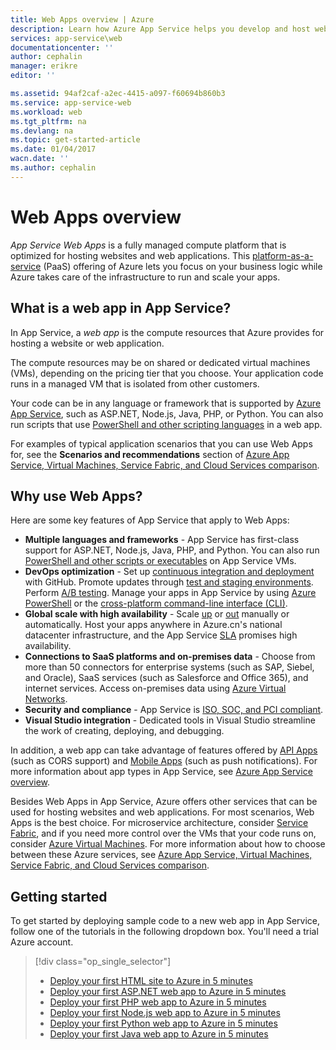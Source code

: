 ```yaml
---
title: Web Apps overview | Azure
description: Learn how Azure App Service helps you develop and host web applications
services: app-service\web
documentationcenter: ''
author: cephalin
manager: erikre
editor: ''

ms.assetid: 94af2caf-a2ec-4415-a097-f60694b860b3
ms.service: app-service-web
ms.workload: web
ms.tgt_pltfrm: na
ms.devlang: na
ms.topic: get-started-article
ms.date: 01/04/2017
wacn.date: ''
ms.author: cephalin
---
```


# Web Apps overview
*App Service Web Apps* is a fully managed compute platform that is optimized for hosting websites and web applications. This [platform-as-a-service](https://zh.wikipedia.org/wiki/平台即服务) (PaaS) offering of Azure lets you focus on your business logic while Azure takes care of the infrastructure to run and scale your apps.

## What is a web app in App Service?
In App Service, a *web app* is the compute resources that Azure provides for hosting a website or web application.  

The compute resources may be on shared or dedicated virtual machines (VMs), depending on the pricing tier that you choose. Your application code runs in a managed VM that is isolated from other customers.

Your code can be in any language or framework that is supported by [Azure App Service](../app-service/app-service-value-prop-what-is.md), such as ASP.NET, Node.js, Java, PHP, or Python. You can also run scripts that use [PowerShell and other scripting languages](./web-sites-create-web-jobs.md#acceptablefiles) in a web app.

For examples of typical application scenarios that you can use Web Apps for, see the **Scenarios and recommendations** section of [Azure App Service, Virtual Machines, Service Fabric, and Cloud Services comparison](./choose-web-site-cloud-service-vm.md#scenarios).

## Why use Web Apps?
Here are some key features of App Service that apply to Web Apps:

* **Multiple languages and frameworks** - App Service has first-class support for ASP.NET, Node.js, Java, PHP, and Python. You can also run [PowerShell and other scripts or executables](./web-sites-create-web-jobs.md) on App Service VMs.
* **DevOps optimization** - Set up [continuous integration and deployment](./app-service-continuous-deployment.md) with GitHub. Promote updates through [test and staging environments](./web-sites-staged-publishing.md). Perform [A/B testing](./app-service-web-test-in-production-get-start.md). Manage your apps in App Service by using [Azure PowerShell](https://docs.microsoft.com/powershell/azureps-cmdlets-docs) or the [cross-platform command-line interface (CLI)](/documentation/articles/cli-install-nodejs/).
* **Global scale with high availability** - Scale [up](./web-sites-scale.md) or [out](../monitoring-and-diagnostics/insights-how-to-scale.md) manually or automatically. Host your apps anywhere in Azure.cn's national datacenter infrastructure, and the App Service [SLA](https://www.azure.cn/support/sla/app-service/) promises high availability.
* **Connections to SaaS platforms and on-premises data** - Choose from more than 50 connectors for enterprise systems (such as SAP, Siebel, and Oracle), SaaS services (such as Salesforce and Office 365), and internet services. Access on-premises data using [Azure Virtual Networks](./app-service-vnet-integration-powershell.md).
* **Security and compliance** - App Service is [ISO, SOC, and PCI compliant](https://www.trustcenter.cn/).
* **Visual Studio integration** - Dedicated tools in Visual Studio streamline the work of creating, deploying, and debugging.

In addition, a web app can take advantage of features offered by [API Apps](../app-service-api/app-service-api-apps-why-best-platform.md) (such as CORS support) and [Mobile Apps](../app-service-mobile/app-service-mobile-value-prop.md) (such as push notifications). For more information about app types in App Service, see [Azure App Service overview](../app-service/app-service-value-prop-what-is.md).

Besides Web Apps in App Service, Azure offers other services that can be used for hosting websites and web applications. For most scenarios, Web Apps is the best choice.  For microservice architecture, consider [Service Fabric](../service-fabric/index.md), and if you need more control over the VMs that your code runs on, consider [Azure Virtual Machines](../virtual-machines/index.md). For more information about how to choose between these Azure services, see [Azure App Service, Virtual Machines, Service Fabric, and Cloud Services comparison](./choose-web-site-cloud-service-vm.md).

## Getting started
To get started by deploying sample code to a new web app in App Service, follow one of the tutorials in the following dropdown box. You'll need a trial Azure account.

> [!div class="op_single_selector"]
>- [Deploy your first HTML site to Azure in 5 minutes](./app-service-web-get-started-html-cli-nodejs.md)
>- [Deploy your first ASP.NET web app to Azure in 5 minutes](./app-service-web-get-started-dotnet-cli-nodejs.md)
>- [Deploy your first PHP web app to Azure in 5 minutes](./app-service-web-get-started-php-cli-nodejs.md)
>- [Deploy your first Node.js web app to Azure in 5 minutes](./app-service-web-get-started-nodejs-cli-nodejs.md)
>- [Deploy your first Python web app to Azure in 5 minutes](./app-service-web-get-started-python-cli-nodejs.md)
>- [Deploy your first Java web app to Azure in 5 minutes](./app-service-web-get-started-java.md)